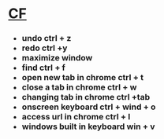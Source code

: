 
<!DOCTYPE html>
<html lang="en">
<head>
    <meta charset="UTF-8">
    <meta name="viewport" content="width=device-width, initial-scale=1.0">
    <title>Arannamoy Mondal</title>
</head>
<body>
    <a href="https://codeforces.com/profile/rules__" target="_blank"><h1>CF</h1></a>
    <keyboard-shortcut>
        <h3>
        <ul>
            <li>
            undo ctrl + z
            </li>
            <li>
        redo ctrl +y
            </li>
            <li>
        maximize window 
            </li>
            <li>
        find ctrl + f
            </li>
            <li>                
        open new tab in chrome ctrl + t
            </li>
            <li>
        close a tab in chrome ctrl + w
            </li>
            <li>
        changing tab in chrome ctrl +tab 
            </li>
            <li>       
        onscreen keyboard ctrl + wind + o
            </li>
            <li>
            access url in chrome ctrl + l
            </li>
            <li>
        windows built in keyboard win + v
            </li>
        </ul>
    </h3>
     </keyboard-shortcut>
</body>
</html>
